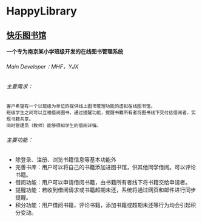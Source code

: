 # HappyLibrary
## [快乐图书馆](http://www.library2014.cn/)
#### 一个专为南京某小学班级开发的在线图书管理系统
###### Main Developer：MHF，YJX

###### 主要需求：
    客户希望有一个以班级为单位的提供线上图书管理功能的虚拟在线图书馆。
    班级学生之间可以互相借阅图书，通过提醒功能，提醒书籍所有者将图书线下交付给借阅者，实现书籍共享。
    同时管理员（教师）能够得知学生的借阅详情。

###### 主要功能：
* 除登录、注册、浏览书籍信息等基本功能外
* 完善书库：用户可以将自己的书籍添加进图书馆，供其他同学借阅。可以评论书籍。
* 借阅功能：用户可以申请借阅书籍，由书籍所有者线下将书籍交给申请者。
* 提醒功能：若收到借阅请求或书籍超期未还，系统将通过网页和邮件进行同步提醒。
* 积分功能：用户借阅书籍，评论书籍，添加书籍或超期未还等行为均会引起积分变动。
